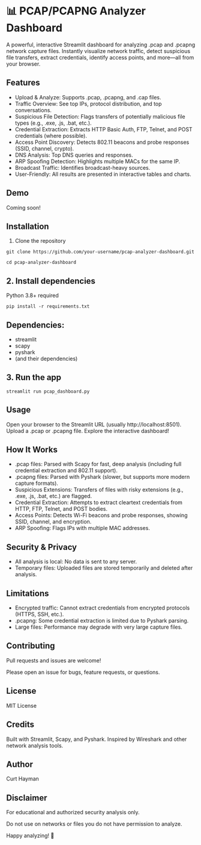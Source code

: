 # 📊 PCAP/PCAPNG Analyzer Dashboard
A powerful, interactive Streamlit dashboard for analyzing .pcap and .pcapng network capture files. Instantly visualize network traffic, detect suspicious file transfers, extract credentials, identify access points, and more—all from your browser.

## Features
- Upload & Analyze: Supports .pcap, .pcapng, and .cap files.
- Traffic Overview: See top IPs, protocol distribution, and top conversations.
- Suspicious File Detection: Flags transfers of potentially malicious file types (e.g., .exe, .js, .bat, etc.).
- Credential Extraction: Extracts HTTP Basic Auth, FTP, Telnet, and POST credentials (where possible).
- Access Point Discovery: Detects 802.11 beacons and probe responses (SSID, channel, crypto).
- DNS Analysis: Top DNS queries and responses.
- ARP Spoofing Detection: Highlights multiple MACs for the same IP.
- Broadcast Traffic: Identifies broadcast-heavy sources.
- User-Friendly: All results are presented in interactive tables and charts.
  
## Demo
Coming soon!

## Installation
1. Clone the repository
```
git clone https://github.com/your-username/pcap-analyzer-dashboard.git
```
```
cd pcap-analyzer-dashboard
```
## 2. Install dependencies
Python 3.8+ required
```
pip install -r requirements.txt
```
## Dependencies:

- streamlit
- scapy
- pyshark
- (and their dependencies)
## 3. Run the app

```
streamlit run pcap_dashboard.py
```
## Usage
Open your browser to the Streamlit URL (usually http://localhost:8501).
Upload a .pcap or .pcapng file.
Explore the interactive dashboard!


## How It Works
- .pcap files: Parsed with Scapy for fast, deep analysis (including full credential extraction and 802.11 support).
- .pcapng files: Parsed with Pyshark (slower, but supports more modern capture formats).
- Suspicious Extensions: Transfers of files with risky extensions (e.g., .exe, .js, .bat, etc.) are flagged.
- Credential Extraction: Attempts to extract cleartext credentials from HTTP, FTP, Telnet, and POST bodies.
- Access Points: Detects Wi-Fi beacons and probe responses, showing SSID, channel, and encryption.
- ARP Spoofing: Flags IPs with multiple MAC addresses.


## Security & Privacy
- All analysis is local: No data is sent to any server.
- Temporary files: Uploaded files are stored temporarily and deleted after analysis.


## Limitations
- Encrypted traffic: Cannot extract credentials from encrypted protocols (HTTPS, SSH, etc.).
- .pcapng: Some credential extraction is limited due to Pyshark parsing.
- Large files: Performance may degrade with very large capture files.


## Contributing
Pull requests and issues are welcome!

Please open an issue for bugs, feature requests, or questions.

## License
MIT License

## Credits
Built with Streamlit, Scapy, and Pyshark.
Inspired by Wireshark and other network analysis tools.


## Author
Curt Hayman


## Disclaimer
For educational and authorized security analysis only.

Do not use on networks or files you do not have permission to analyze.

Happy analyzing! 🚀
